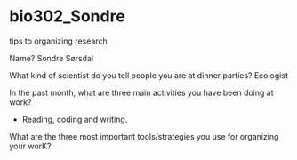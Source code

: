 # bio302_Sondre
tips to organizing research

Name?
Sondre Sørsdal

What kind of scientist do you tell people you are at dinner parties?
Ecologist

In the past month, what are three main activities you have been doing at work?
- Reading, coding and writing.

What are the three most important tools/strategies you use for organizing your worK?

